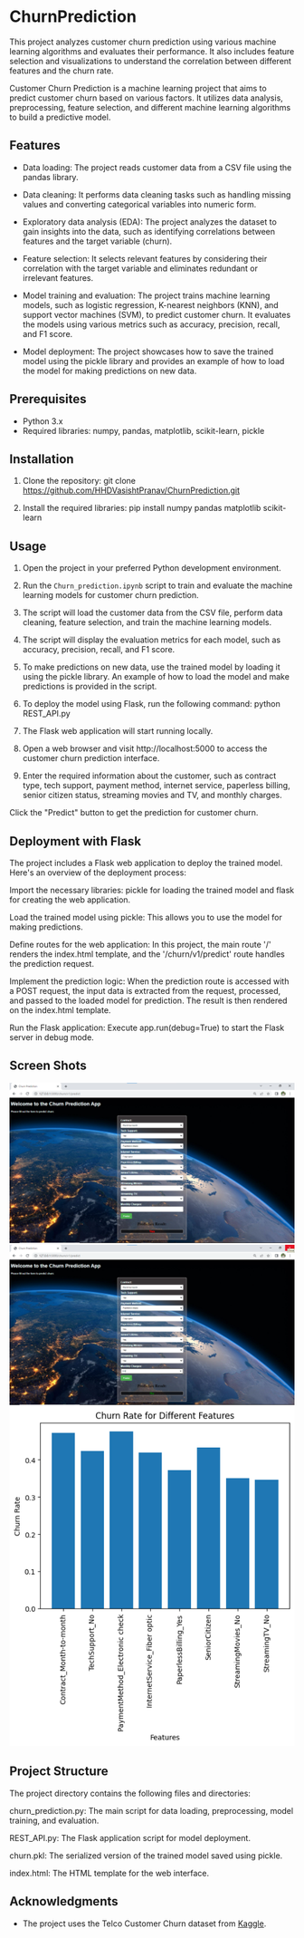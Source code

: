 # ChurnPrediction
This project analyzes customer churn prediction using various machine learning algorithms and evaluates their performance. It also includes feature selection and visualizations to understand the correlation between different features and the churn rate.

Customer Churn Prediction is a machine learning project that aims to predict customer churn based on various factors. It utilizes data analysis, preprocessing, feature selection, and different machine learning algorithms to build a predictive model.

## Features

- Data loading: The project reads customer data from a CSV file using the pandas library.

- Data cleaning: It performs data cleaning tasks such as handling missing values and converting categorical variables into numeric form.

- Exploratory data analysis (EDA): The project analyzes the dataset to gain insights into the data, such as identifying correlations between features and the target variable (churn).

- Feature selection: It selects relevant features by considering their correlation with the target variable and eliminates redundant or irrelevant features.

- Model training and evaluation: The project trains machine learning models, such as logistic regression, K-nearest neighbors (KNN), and support vector machines (SVM), to predict customer churn. It evaluates the models using various metrics such as accuracy, precision, recall, and F1 score.

- Model deployment: The project showcases how to save the trained model using the pickle library and provides an example of how to load the model for making predictions on new data.

## Prerequisites

- Python 3.x
- Required libraries: numpy, pandas, matplotlib, scikit-learn, pickle

## Installation

1. Clone the repository:
git clone https://github.com/HHDVasishtPranav/ChurnPrediction.git


2. Install the required libraries:
pip install numpy pandas matplotlib scikit-learn


## Usage

1. Open the project in your preferred Python development environment.

2. Run the `Churn_prediction.ipynb` script to train and evaluate the machine learning models for customer churn prediction.

3. The script will load the customer data from the CSV file, perform data cleaning, feature selection, and train the machine learning models.

4. The script will display the evaluation metrics for each model, such as accuracy, precision, recall, and F1 score.

5. To make predictions on new data, use the trained model by loading it using the pickle library. An example of how to load the model and make predictions is provided in the script.
6. To deploy the model using Flask, run the following command:
    python REST_API.py
7. The Flask web application will start running locally.
8. Open a web browser and visit http://localhost:5000 to access the customer churn prediction interface.
9. Enter the required information about the customer, such as contract type, tech support, payment method, internet service, paperless billing, senior citizen status, streaming movies and TV, and monthly charges.

Click the "Predict" button to get the prediction for customer churn.

## Deployment with Flask
The project includes a Flask web application to deploy the trained model. Here's an overview of the deployment process:

Import the necessary libraries: pickle for loading the trained model and flask for creating the web application.

Load the trained model using pickle: This allows you to use the model for making predictions.

Define routes for the web application: In this project, the main route '/' renders the index.html template, and the '/churn/v1/predict' route handles the prediction request.

Implement the prediction logic: When the prediction route is accessed with a POST request, the input data is extracted from the request, processed, and passed to the loaded model for prediction. The result is then rendered on the index.html template.

Run the Flask application: Execute app.run(debug=True) to start the Flask server in debug mode.

## Screen Shots
![ss1](https://github.com/HHDVasishtPranav/ChurnPrediction/blob/main/static/Screenshot%202023-07-03%20115712.png?raw=true "Title")
![ss2](https://github.com/HHDVasishtPranav/ChurnPrediction/blob/main/static/Screenshot%202023-07-03%20115757.png?raw=true "Title")
![analysis](https://github.com/HHDVasishtPranav/ChurnPrediction/blob/main/static/output.png?raw=true "Title")
## Project Structure
The project directory contains the following files and directories:

churn_prediction.py: The main script for data loading, preprocessing, model training, and evaluation.

REST_API.py: The Flask application script for model deployment.

churn.pkl: The serialized version of the trained model saved using pickle.

index.html: The HTML template for the web interface.

## Acknowledgments

- The project uses the Telco Customer Churn dataset from [Kaggle](https://www.kaggle.com/blastchar/telco-customer-churn).

